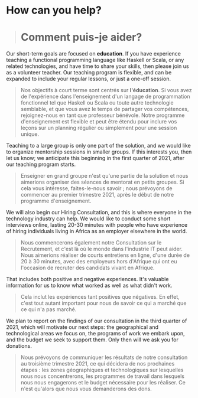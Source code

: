 # How can you help?
> # Comment puis-je aider?

Our short-term goals are focused on **education**. If you have experience teaching a functional programming
language like Haskell or Scala, or any related technologies, and have time to share your skills, then please
join us as a volunteer teacher.
Our teaching program is flexible, and can be expanded to include your regular lessons, or just a one-off
session.
> Nos objectifs à court terme sont centrés sur **l'éducation**. Si vous avez de l'expérience dans l'enseignement
> d'un langage de programmation fonctionnel tel que Haskell ou Scala ou toute autre technologie semblable, et que
> vous avez le temps de partager vos compétences, rejoignez-nous en tant que professeur bénévole. Notre
> programme d'enseignement est flexible et peut être étendu pour inclure vos leçons sur un planning régulier
> ou simplement pour une session unique.

Teaching to a large group is only one part of the solution, and we would like to organize mentorship sessions in
smaller groups. If this interests you, then let us know; we anticipate this beginning in the first quarter of
2021, after our teaching program starts.
> Enseigner en grand groupe n'est qu'une partie de la solution et nous aimerions organiser des séances de
> mentorat en petits groupes. Si cela vous intéresse, faites-le-nous savoir ; nous prévoyons de commencer au premier
> trimestre 2021, après le début de notre programme d'enseignement.

We will also begin our Hiring Consultation, and this is where everyone in the technology industry can help. We
would like to conduct some short interviews online, lasting 20-30 minutes with people who have experience of
hiring individuals living in Africa as an employer elsewhere in the world.
> Nous commencerons également notre Consultation sur le Recrutement, et c'est là où le monde dans l'industrie IT
> peut aider. Nous aimerions réaliser de courts entretiens en ligne, d'une durée de 20 à 30
> minutes, avec des employeurs hors d'Afrique qui ont eu l'occasion de recruter des candidats vivant en Afrique.

That includes both positive and negative experiences. It's valuable information for us to know what worked as
well as what didn't work.
> Cela inclut les expériences tant positives que négatives. En effet, c'est tout autant important pour nous de
> savoir ce qui a marché que ce qui n'a pas marché.

We plan to report on the findings of our consultation in the third quarter of 2021, which will motivate our
next steps: the geographical and technological areas we focus on, the programs of work we embark upon, and the
budget we seek to support them. Only then will we ask you for donations.
> Nous prévoyons de communiquer les résultats de notre consultation au troisième trimestre 2021, ce qui
> décidera de nos prochaines étapes : les zones géographiques et technologiques sur lesquelles nous nous
> concentrerons, les programmes de travail dans lesquels nous nous engagerons et le budget nécessaire pour les réaliser.
> Ce n'est qu'alors que nous vous demanderons des dons.